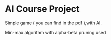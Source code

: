 # AI Course Project

Simple game ( you can find in the pdf ),with AI.

Min-max algorithm with alpha-beta pruning used